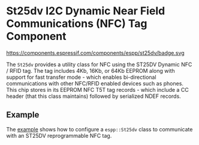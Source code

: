 # St25dv I2C Dynamic Near Field Communications (NFC) Tag Component

https://components.espressif.com/components/espp/st25dv/badge.svg

The `St25dv` provides a utility class for NFC using the ST25DV Dynamic NFC /
RFID tag. The tag includes 4Kb, 16Kb, or 64Kb EEPROM along with support for fast
transfer mode - which enables bi-directional communications with other NFC/RFID
enabled devices such as phones. This chip stores in its EEPROM NFC T5T tag
records - which include a CC header (that this class maintains) followed by
serialized NDEF records.

## Example

The [example](./example) shows how to configure a `espp::St25dv` class to
communicate with an ST25DV reprogrammable NFC tag.

